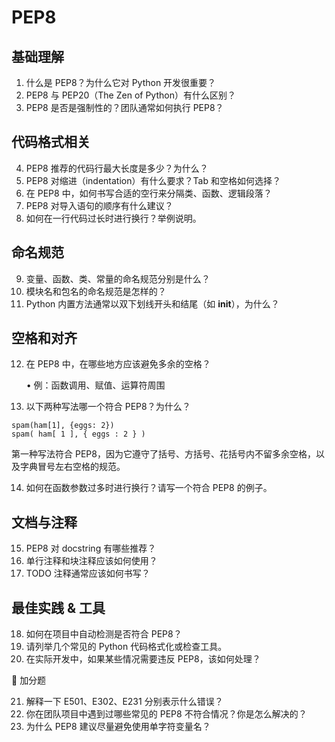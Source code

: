 # PEP8

## 基础理解

1. 什么是 PEP8？为什么它对 Python 开发很重要？
2. PEP8 与 PEP20（The Zen of Python）有什么区别？
3. PEP8 是否是强制性的？团队通常如何执行 PEP8？

## 代码格式相关

4. PEP8 推荐的代码行最大长度是多少？为什么？
5. PEP8 对缩进（indentation）有什么要求？Tab 和空格如何选择？
6. 在 PEP8 中，如何书写合适的空行来分隔类、函数、逻辑段落？
7. PEP8 对导入语句的顺序有什么建议？
8. 如何在一行代码过长时进行换行？举例说明。

## 命名规范

9. 变量、函数、类、常量的命名规范分别是什么？
10. 模块名和包名的命名规范是怎样的？
11. Python 内置方法通常以双下划线开头和结尾（如 __init__），为什么？

## 空格和对齐

12. 在 PEP8 中，在哪些地方应该避免多余的空格？

    • 例：函数调用、赋值、运算符周围

13. 以下两种写法哪一个符合 PEP8？为什么？

```
spam(ham[1], {eggs: 2})
spam( ham[ 1 ], { eggs : 2 } )
```
第一种写法符合 PEP8，因为它遵守了括号、方括号、花括号内不留多余空格，以及字典冒号左右空格的规范。

14. 如何在函数参数过多时进行换行？请写一个符合 PEP8 的例子。

## 文档与注释

15. PEP8 对 docstring 有哪些推荐？
16. 单行注释和块注释应该如何使用？
17. TODO 注释通常应该如何书写？

## 最佳实践 & 工具

18. 如何在项目中自动检测是否符合 PEP8？
19. 请列举几个常见的 Python 代码格式化或检查工具。
20. 在实际开发中，如果某些情况需要违反 PEP8，该如何处理？

📖 加分题

21. 解释一下 E501、E302、E231 分别表示什么错误？
22. 你在团队项目中遇到过哪些常见的 PEP8 不符合情况？你是怎么解决的？
23. 为什么 PEP8 建议尽量避免使用单字符变量名？



